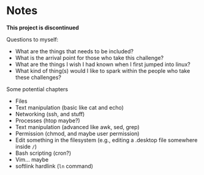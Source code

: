 # Notes

**This project is discontinued**

Questions to myself:
- What are the things that needs to be included?
- What is the arrival point for those who take this challenge?
- What are the things I wish I had known when I first jumped into linux?
- What kind of thing(s) would I like to spark within the people who take these challenges?

Some potential chapters
- Files
- Text manipulation (basic like cat and echo)
- Networking (ssh, and stuff)
- Processes (htop maybe?)
- Text manipulation (advanced like awk, sed, grep)
- Permission (chmod, and maybe user permission)
- Edit something in the filesystem (e.g., editing a .desktop file somewhere inside `/`)
- Bash scripting (cron?)
- Vim... maybe
- softlink hardlink (`ln` command)
